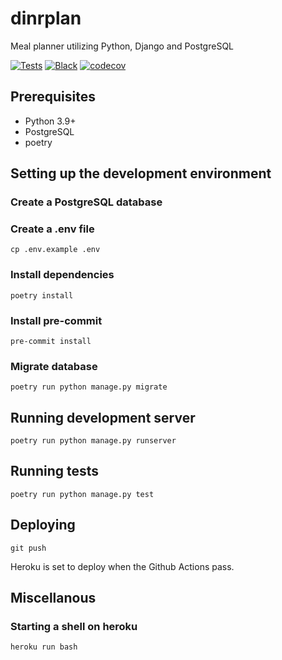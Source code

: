 # dinrplan

Meal planner utilizing Python, Django and PostgreSQL

[![Tests](https://github.com/Godsmith/dinrplan/actions/workflows/tests.yml/badge.svg)](https://github.com/Godsmith/dinrplan/actions/workflows/tests.yml)
[![Black](https://github.com/Godsmith/dinrplan/actions/workflows/black.yml/badge.svg)](https://github.com/Godsmith/dinrplan/actions/workflows/black.yml)
[![codecov](https://codecov.io/gh/Godsmith/dinrplan/branch/master/graph/badge.svg?token=DSINFV82XT)](https://codecov.io/gh/Godsmith/dinrplan)

## Prerequisites

- Python 3.9+
- PostgreSQL
- poetry

## Setting up the development environment

### Create a PostgreSQL database

### Create a .env file

```commandline
cp .env.example .env
```

### Install dependencies

```
poetry install
```

### Install pre-commit

```
pre-commit install
```

### Migrate database

```
poetry run python manage.py migrate
```

## Running development server

```
poetry run python manage.py runserver
```

## Running tests

```
poetry run python manage.py test
```

## Deploying

```commandline
git push
```

Heroku is set to deploy when the Github Actions pass.

## Miscellanous

### Starting a shell on heroku

```commandline
heroku run bash

